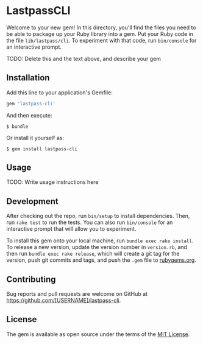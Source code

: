 # LastpassCLI

Welcome to your new gem! In this directory, you'll find the files you need to be able to package up your Ruby library into a gem. Put your Ruby code in the file `lib/lastpass/cli`. To experiment with that code, run `bin/console` for an interactive prompt.

TODO: Delete this and the text above, and describe your gem

## Installation

Add this line to your application's Gemfile:

```ruby
gem 'lastpass-cli'
```

And then execute:

    $ bundle

Or install it yourself as:

    $ gem install lastpass-cli

## Usage

TODO: Write usage instructions here

## Development

After checking out the repo, run `bin/setup` to install dependencies. Then, run `rake test` to run the tests. You can also run `bin/console` for an interactive prompt that will allow you to experiment.

To install this gem onto your local machine, run `bundle exec rake install`. To release a new version, update the version number in `version.rb`, and then run `bundle exec rake release`, which will create a git tag for the version, push git commits and tags, and push the `.gem` file to [rubygems.org](https://rubygems.org).

## Contributing

Bug reports and pull requests are welcome on GitHub at https://github.com/[USERNAME]/lastpass-cli.


## License

The gem is available as open source under the terms of the [MIT License](http://opensource.org/licenses/MIT).
